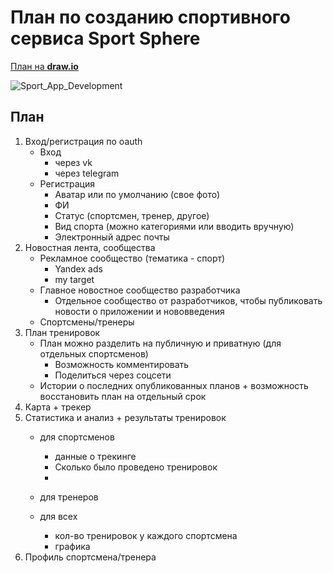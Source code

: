 # План по созданию спортивного сервиса Sport Sphere

[План на **draw.io**](https://app.diagrams.net/#G1E0zhtFdVOPsVzADN26oS5CFFNp3s0uri)

![Sport_App_Development](https://github.com/HubOl01/sport_sphere/assets/56484404/2be2e04e-fb61-442e-a81c-4d9c6595504e)

## План
1. Вход/регистрация по oauth
   - Вход
     - через vk
     - через telegram
   - Регистрация
     - Аватар или по умолчанию (свое фото)
     - ФИ
     - Статус (спортсмен, тренер, другое)
     - Вид спорта (можно категориями или вводить вручную)
     - Электронный адрес почты
2. Новостная лента, сообщества
   - Рекламное сообщество (тематика - спорт)
     - Yandex ads
     - my target
   - Главное новостное сообщество разработчика
     - Отдельное сообщество от разработчиков, чтобы публиковать новости о приложении и нововведения
   - Спортсмены/тренеры
3. План тренировок
   - План можно разделить на публичную и приватную (для отдельных спортсменов)
     - Возможность комментировать
     - Поделиться через соцсети
   - Истории о последних опубликованных планов + возможность восстановить план на отдельный срок
4. Карта + трекер
5. Статистика и анализ + результаты тренировок
   - для спортсменов
     - данные о трекинге
     - Сколько было проведено тренировок
     - 
   - для тренеров

   - для всех
     - кол-во тренировок у каждого спортсмена
     - графика 
6. Профиль спортсмена/тренера